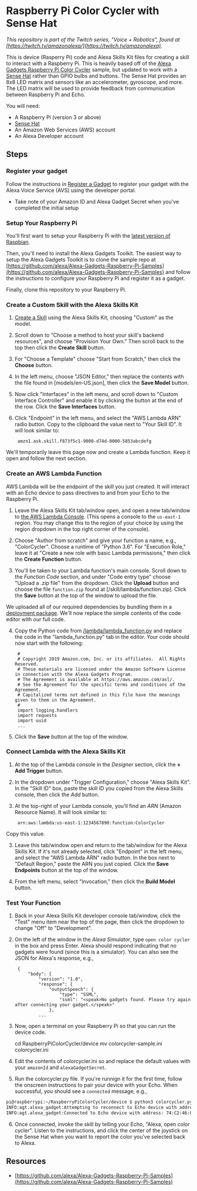# Raspberry Pi Color Cycler with Sense Hat

_This repository is part of the Twitch series, "Voice + Robotics", found at [https://twitch.tv/amazonalexa/](https://twitch.tv/amazonalexa)._

This is device (Rasperry Pi) code and Alexa Skills Kit files for creating a skill to interact with a Raspberry Pi. This is heavily based off of the [Alexa Gadgets Raspberry Pi Color Cycler](https://github.com/alexa/Alexa-Gadgets-Raspberry-Pi-Samples/tree/master/src/examples/colorcycler/) sample, but updated to work with a [Sense Hat](https://www.raspberrypi.org/products/sense-hat/) rather than GPIO bulbs and buttons. The Sense Hat provides an 8x8 LED matrix and sensors like an accelerometer, gyroscope, and more. The LED matrix will be used to provide feedback from communication between Raspberry Pi and Echo.

You will need:

* A Raspberry Pi (version 3 or above)
* [Sense Hat](https://www.raspberrypi.org/documentation/hardware/sense-hat/)
* An Amazon Web Services (AWS) account
* An Alexa Developer account

## Steps

### Register your gadget

Follow the instructions in [Register a Gadget](https://github.com/alexa/Alexa-Gadgets-Raspberry-Pi-Samples/blob/master/README.md#registering-a-gadget-in-the-alexa-voice-service-developer-console) to register your gadget with the Alexa Voice Service (AVS) using the developer portal.

- Take note of your Amazon ID and Alexa Gadget Secret when you've completed the initial setup

### Setup Your Raspberry Pi

You'll first want to setup your Raspberry Pi with the [latest version of Raspbian](https://www.raspberrypi.org/downloads/raspbian/). 

Then, you'll need to install the Alexa Gadgets Toolkit. The easiest way to setup the Alexa Gadgets Toolkit is to clone the sample repo at [https://github.com/alexa/Alexa-Gadgets-Raspberry-Pi-Samples](https://github.com/alexa/Alexa-Gadgets-Raspberry-Pi-Samples) and follow the instructions to configure your Raspberry Pi and register it as a gadget. 

Finally, clone this repository to your Raspberry Pi. 

### Create a Custom Skill with the Alexa Skills Kit

1. [Create a Skill](https://developer.amazon.com/alexa/console/ask/create-new-skill) using the Alexa Skills Kit, choosing "Custom" as the model. 

2. Scroll down to "Choose a method to host your skill's backend resources", and choose "Provision Your Own." Then scroll back to the top then click the **Create Skill** button.

3. For "Choose a Template" choose "Start from Scratch," then click the **Choose** button.

4. In the left menu, choose "JSON Editor," then replace the contents with the file found in [models/en-US.json], then click the **Save Model** button.

5. Now click "Interfaces" in the left menu, and scroll down to "Custom Interface Controller" and enable it by clicking the button at the end of the row. Click the **Save Interfaces** button.

6. Click "Endpoint" in the left menu, and select the "AWS Lambda ARN" radio button. Copy to the clipboard the value next to "Your Skill ID". It will look similar to:

        amzn1.ask.skill.f873f5c1-9000-d74d-0000-5853abcdefg

We'll temporarily leave this page now and create a Lambda function. Keep it open and follow the next section.

### Create an AWS Lambda Function

AWS Lambda will be the endpoint of the skill you just created. It will interact with an Echo device to pass directives to and from your Echo to the Raspberry Pi. 

1. Leave the Alexa Skills Kit tab/window open, and open a new tab/window to [the AWS Lambda Console](https://console.aws.amazon.com/lambda/home?region=us-east-1#/create). (This opens a console to the `us-east-1` region. You may change this to the region of your choice by using the region dropdown in the top right corner of the console).

2. Choose "Author from scratch" and give your function a name, e.g., "ColorCycler". Choose a runtime of "Python 3.6". For "Execution Role," leave it at "Create a new role with basic Lambda permissions," then click the **Create Function** button.

3. You'll be taken to your Lambda function's main console. Scroll down to the _Function Code_ section, and under "Code entry type" choose "Upload a .zip file" from the dropdown. Click the **Upload** button and choose the file `function.zip` found at [/skill/lambda/function.zip]. Click the **Save** button at the top of the window to upload the file.

We uploaded all of our required dependencies by bundling them in a [deployment package](https://docs.aws.amazon.com/lambda/latest/dg/lambda-python-how-to-create-deployment-package.html). We'll now replace the simple contents of the code editor with our full code.

4. Copy the Python code from [/lambda/lambda_function.py](/lambda/lambda_function.py) and replace the code in the "lambda_function.py" tab in the editor. Your code should now start with the following:

        #
        # Copyright 2019 Amazon.com, Inc. or its affiliates.  All Rights Reserved.
        # These materials are licensed under the Amazon Software License in connection with the Alexa Gadgets Program.
        # The Agreement is available at https://aws.amazon.com/asl/.
        # See the Agreement for the specific terms and conditions of the Agreement.
        # Capitalized terms not defined in this file have the meanings given to them in the Agreement.
        #
        import logging.handlers
        import requests
        import uuid
        ...

5. Click the **Save** button at the top of the window.

### Connect Lambda with the Alexa Skills Kit

1. At the top of the Lambda console in the _Designer_ section, click the **+ Add Trigger** button. 

2. In the dropdown under "Trigger Configuration," choose "Alexa Skills Kit". In the "Skill ID" box, paste the skill ID you copied from the Alexa Skills console, then click the *Add* button.

2. At the top-right of your Lambda console, you'll find an _ARN_ (Amazon Resource Name). It will look similar to:

        arn:aws:lambda:us-east-1:1234567890:function:ColorCycler

Copy this value.

3. Leave this tab/window open and return to the tab/window for the Alexa Skills Kit. If it's not already selected, click "Endpoint" in the left menu, and select the "AWS Lambda ARN" radio button. In the box next to "Default Region," paste the ARN you just copied. Click the **Save Endpoints** button at the top of the window.

4. From the left menu, select "Invocation," then click the **Build Model** button.

### Test Your Function

1. Back in your Alexa Skills Kit developer console tab/window, click the "Test" menu item near the top of the page, then click the dropdown to change "Off" to "Development".

2. On the left of the window in the _Alexa Simulator_, type `open color cycler` in the box and press Enter. Alexa should respond indicating that no gadgets were found (since this is a simulator). You can also see the JSON for Alexa's response, e.g.,

        {
            "body": {
                "version": "1.0",
                "response": {
                    "outputSpeech": {
                        "type": "SSML",
                        "ssml": "<speak>No gadgets found. Please try again after connecting your gadget.</speak>"
                    },
                ...

3. Now, open a terminal on your Raspberry Pi so that you can run the device code.

    cd RaspberryPiColorCycler/device
    mv colorcycler-sample.ini colorcycler.ini

4. Edit the contents of colorcycler.ini so and replace the default values with your `amazonId` and `alexaGadgetSecret`.

5. Run the colorcycler.py file. If you're runnign it for the first time, follow the onscreen instructions to pair your device with your Echo. When successful, you should see a `connected` message, e.g.,

```bash
pi@raspberrypi:~/RaspberryPiColorCycler/device $ python3 colorcycler.py
INFO:agt.alexa_gadget:Attempting to reconnect to Echo device with address: 74:C2:46:CE:22:11
INFO:agt.alexa_gadget:Connected to Echo device with address: 74:C2:46:CE:22:11
```

6. Once connected, invoke the skill by telling your Echo, "Alexa, open color cycler". Listen to the instructions, and click the center of the joystick on the Sense Hat when you want to report the color you've selected back to Alexa.


## Resources

- [https://github.com/alexa/Alexa-Gadgets-Raspberry-Pi-Samples](https://github.com/alexa/Alexa-Gadgets-Raspberry-Pi-Samples)